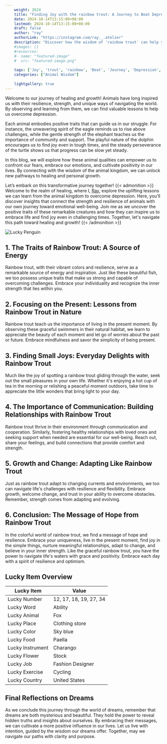 ```yaml
---
    weight: 2624
    title: "Finding Joy with the rainbow trout: A Journey to Beat Depression"  # Assuming 'title' column exists
    date: 2024-10-14T13:15:00+08:00
    lastmod: 2024-10-14T13:15:00+08:00
    draft: false
    author: "ray"
    authorLink: "https://instagram.com/ray._.atelier"
    description: "Discover how the wisdom of 'rainbow trout' can help you overcome depression and find joy in your life journey."
    #images: []
    #resources:
    #- name: "featured-image"
    #  src: "featured-image.png"
    
    tags: ['Joy', 'trout', 'rainbow', 'Beat', 'Journey', 'Depression', 'Finding']
    categories: ["Animal Wisdom"]
    
    lightgallery: true
---
```

    
Welcome to our journey of healing and growth! Animals have long inspired us with their resilience, strength, and unique ways of navigating the world. By observing and learning from them, we can find valuable lessons to help us overcome depression.

Each animal embodies positive traits that can guide us in our struggle. For instance, the unwavering spirit of the eagle reminds us to rise above challenges, while the gentle strength of the elephant teaches us the importance of community and support. The playful nature of the dolphin encourages us to find joy even in tough times, and the steady perseverance of the turtle shows us that progress can be slow yet steady.

In this blog, we will explore how these animal qualities can empower us to confront our fears, embrace our emotions, and cultivate positivity in our lives. By connecting with the wisdom of the animal kingdom, we can unlock new pathways to healing and personal growth.

Let’s embark on this transformative journey together!
{{< admonition >}}
Welcome to the realm of healing, where I, [Ray](https://instagram.com/ray._.atelier), explore the uplifting lessons we can learn from the animal kingdom to overcome depression. Here, you’ll discover insights that connect the strength and resilience of animals with our own journey toward emotional well-being. Join me as we uncover the positive traits of these remarkable creatures and how they can inspire us to embrace life and find joy even in challenging times. Together, let's navigate this path toward healing and growth!
{{< /admonition >}}

![Lucky Penguin](https://cdn.pixabay.com/photo/2024/09/07/02/34/penguins-9028827_1280.jpg "Lucky Penguin")

## 1. The Traits of Rainbow Trout: A Source of Energy
Rainbow trout, with their vibrant colors and resilience, serve as a remarkable source of energy and inspiration. Just like these beautiful fish, we too possess unique traits that make us strong and capable of overcoming challenges. Embrace your individuality and recognize the inner strength that lies within you.

## 2. Focusing on the Present: Lessons from Rainbow Trout in Nature
Rainbow trout teach us the importance of living in the present moment. By observing these graceful swimmers in their natural habitat, we learn to appreciate the beauty of each moment and let go of worries about the past or future. Embrace mindfulness and savor the simplicity of being present.

## 3. Finding Small Joys: Everyday Delights with Rainbow Trout
Much like the joy of spotting a rainbow trout gliding through the water, seek out the small pleasures in your own life. Whether it's enjoying a hot cup of tea in the morning or relishing a peaceful moment outdoors, take time to appreciate the little wonders that bring light to your day.

## 4. The Importance of Communication: Building Relationships with Rainbow Trout
Rainbow trout thrive in their environment through communication and cooperation. Similarly, fostering healthy relationships with loved ones and seeking support when needed are essential for our well-being. Reach out, share your feelings, and build connections that provide comfort and strength.

## 5. Growth and Change: Adapting Like Rainbow Trout
Just as rainbow trout adapt to changing currents and environments, we too can navigate life's challenges with resilience and flexibility. Embrace growth, welcome change, and trust in your ability to overcome obstacles. Remember, strength comes from adapting and evolving.

## 6. Conclusion: The Message of Hope from Rainbow Trout
In the colorful world of rainbow trout, we find a message of hope and resilience. Embrace your uniqueness, live in the present moment, find joy in the simple things, nurture meaningful relationships, adapt to change, and believe in your inner strength. Like the graceful rainbow trout, you have the power to navigate life's waters with grace and positivity. Embrace each day with a spirit of resilience and optimism.


## Lucky Item Overview
| Lucky Item          | Value              |
|---------------|--------------------|
| Lucky Number        | 12, 17, 18, 19, 27, 34  |
| Lucky Word          | Ability |
| Lucky Animal        | Fox |
| Lucky Place         | Clothing store     |
| Lucky Color         | Sky blue     |
| Lucky Food          | Paella      |
| Lucky Instrument    | Charango |
| Lucky Flower        | Stock    |
| Lucky Job           | Fashion Designer       |
| Lucky Exercise      | Cycling  |
| Lucky Country       | United States    |


##  Final Reflections on Dreams

As we conclude this journey through the world of dreams, remember that dreams are both mysterious and beautiful. They hold the power to reveal hidden truths and insights about ourselves. By embracing their messages, we can cultivate a more positive influence in our lives. Let us live with intention, guided by the wisdom our dreams offer. Together, may we navigate our paths with clarity and purpose.
